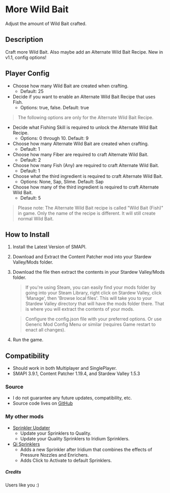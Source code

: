 # More Wild Bait
Adjust the amount of Wild Bait crafted.

## Description
Craft more Wild Bait.  Also maybe add an Alternate Wild Bait Recipe.  New in v1.1, config options!

## Player Config
- Choose how many Wild Bait are created when crafting.
	- Default: 25
- Decide if you want to enable an Alternate Wild Bait Recipe that uses Fish.
	- Options: true, false.  Default: true
> The following options are only for the Alternate Wild Bait Recipe.
- Decide what Fishing Skill is required to unlock the Alternate Wild Bait Recipe.
	- Options: 0 through 10.  Default: 9
- Choose how many Alternate Wild Bait are created when crafting.
	- Default: 1
- Choose how many Fiber are required to craft Alternate Wild Bait.
	- Default: 2
- Choose how many Fish (Any) are required to craft Alternate Wild Bait.
	- Default: 1
- Choose what the third ingredient is required to craft Alternate Wild Bait.
	- Options: None, Sap, Slime.  Default: Sap
- Choose how many of the third ingredient is required to craft Alternate Wild Bait.
	- Default: 5
	
> Please note: The Alternate Wild Bait recipe is called "Wild Bait (Fish)" in game.  Only the name of the recipe is different.  It will still create normal Wild Bait.

## How to Install
1. Install the Latest Version of SMAPI.
2. Download and Extract the Content Patcher mod into your Stardew Valley/Mods folder.
3. Download the file then extract the contents in your Stardew Valley/Mods folder.
	> If you're using Steam, you can easily find your mods folder by going into your Steam Library, right click on Stardew Valley, click 'Manage', then 'Browse local files'. This will take you to your Stardew Valley directory that will have the mods folder there. That is where you will extract the contents of your mods.
	
	> Configure the config.json file with your preferred options. Or use Generic Mod Config Menu or similar (requires Game restart to enact all changes).
4. Run the game.

## Compatibility
- Should work in both Multiplayer and SinglePlayer.
- SMAPI 3.9.1, Content Patcher 1.19.4, and Stardew Valley 1.5.3

### Source
- I do not guarantee any future updates, compatibility, etc.
- Source code lives on [GitHub](https://github.com/UnkLegacy/More-Wild-Bait)

### My other mods
- [Sprinkler Updater](https://www.nexusmods.com/stardewvalley/mods/7906)
	- Update your Sprinklers to Quality.
	- Update your Quality Sprinklers to Iridium Sprinklers.
- [Qi Sprinklers](https://www.nexusmods.com/stardewvalley/mods/7904)
	- Adds a new Sprinkler after Iridium that combines the effects of Pressure Nozzles and Enrichers.
	- Adds Click to Activate to default Sprinklers.

##### Credits
Users like you :)